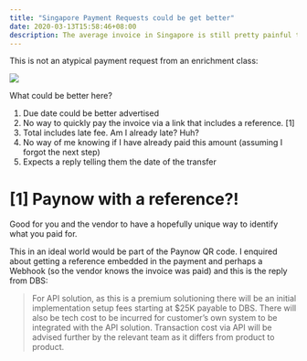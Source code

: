 ```yaml
---
title: "Singapore Payment Requests could be get better"
date: 2020-03-13T15:58:46+08:00
description: The average invoice in Singapore is still pretty painful to pay
---
```


This is not an atypical payment request from an enrichment class:

<img src="https://s.natalian.org/2020-03-13/invoice.png">

What could be better here?

1. Due date could be better advertised
2. No way to quickly pay the invoice via a link that includes a reference. [1]
3. Total includes late fee. Am I already late? Huh?
4. No way of me knowing if I have already paid this amount (assuming I forgot the next step)
5. Expects a reply telling them the date of the transfer


# [1] Paynow with a reference?!

Good for you and the vendor to have a hopefully unique way to identify what you
paid for.

This in an ideal world would be part of the Paynow QR code. I enquired about
getting a reference embedded in the payment and perhaps a Webhook (so the
vendor knows the invoice was paid) and this is the reply from DBS:

> For API solution, as this is a premium solutioning there will be an initial
> implementation setup fees starting at $25K payable to DBS.  There will also
> be tech cost to be incurred for customer’s own system to be integrated with
> the API solution.  Transaction cost via API will be advised further by the
> relevant team as it differs from product to product.
